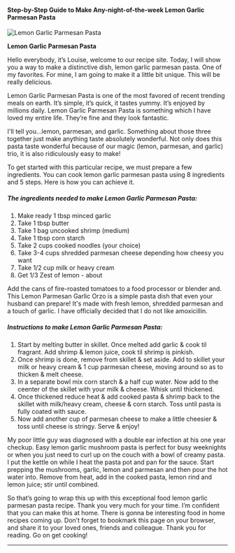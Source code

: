             

#### Step-by-Step Guide to Make Any-night-of-the-week Lemon Garlic Parmesan Pasta

![Lemon Garlic Parmesan Pasta](https://img-global.cpcdn.com/recipes/edd179a997040ac7/751x532cq70/lemon-garlic-parmesan-pasta-recipe-main-photo.jpg)

**Lemon Garlic Parmesan Pasta**

Hello everybody, it’s Louise, welcome to our recipe site. Today, I will show you a way to make a distinctive dish, lemon garlic parmesan pasta. One of my favorites. For mine, I am going to make it a little bit unique. This will be really delicious.

Lemon Garlic Parmesan Pasta is one of the most favored of recent trending meals on earth. It’s simple, it’s quick, it tastes yummy. It’s enjoyed by millions daily. Lemon Garlic Parmesan Pasta is something which I have loved my entire life. They’re fine and they look fantastic.

I'll tell you…lemon, parmesan, and garlic. Something about those three together just make anything taste absolutely wonderful. Not only does this pasta taste wonderful because of our magic (lemon, parmesan, and garlic) trio, it is also ridiculously easy to make!

To get started with this particular recipe, we must prepare a few ingredients. You can cook lemon garlic parmesan pasta using 8 ingredients and 5 steps. Here is how you can achieve it.

##### The ingredients needed to make Lemon Garlic Parmesan Pasta:

1.  Make ready 1 tbsp minced garlic
2.  Take 1 tbsp butter
3.  Take 1 bag uncooked shrimp (medium)
4.  Take 1 tbsp corn starch
5.  Take 2 cups cooked noodles (your choice)
6.  Take 3-4 cups shredded parmesan cheese depending how cheesy you want
7.  Take 1/2 cup milk or heavy cream
8.  Get 1/3 Zest of lemon - about

Add the cans of fire-roasted tomatoes to a food processor or blender and. This Lemon Parmesan Garlic Orzo is a simple pasta dish that even your husband can prepare! It's made with fresh lemon, shredded parmesan and a touch of garlic. I have officially decided that I do not like amoxicillin.

##### Instructions to make Lemon Garlic Parmesan Pasta:

1.  Start by melting butter in skillet. Once melted add garlic & cook til fragrant. Add shrimp & lemon juice, cook til shrimp is pinkish.
2.  Once shrimp is done, remove from skillet & set aside. Add to skillet your milk or heavy cream & 1 cup parmesan cheese, moving around so as to thicken & melt cheese.
3.  In a separate bowl mix corn starch & a half cup water. Now add to the ceenter of the skillet with your milk & cheese. Whisk until thickened.
4.  Once thickened reduce heat & add cooked pasta & shrimp back to the skillet with milk/heavy cream, cheese & corn starch. Toss until pasta is fully coated with sauce.
5.  Now add another cup of parmesan cheese to make a little cheesier & toss until cheese is stringy. Serve & enjoy!

My poor little guy was diagnosed with a double ear infection at his one year checkup. Easy lemon garlic mushroom pasta is perfect for busy weeknights or when you just need to curl up on the couch with a bowl of creamy pasta. I put the kettle on while I heat the pasta pot and pan for the sauce. Start prepping the mushrooms, garlic, lemon and parmesan and then pour the hot water into. Remove from heat, add in the cooked pasta, lemon rind and lemon juice; stir until combined.

So that’s going to wrap this up with this exceptional food lemon garlic parmesan pasta recipe. Thank you very much for your time. I’m confident that you can make this at home. There is gonna be interesting food in home recipes coming up. Don’t forget to bookmark this page on your browser, and share it to your loved ones, friends and colleague. Thank you for reading. Go on get cooking!

* * *